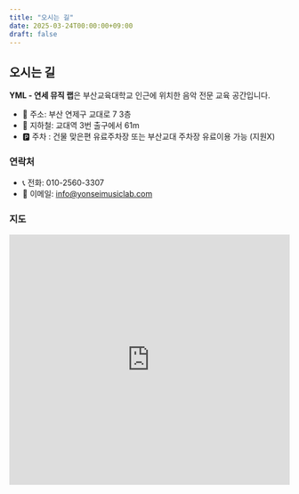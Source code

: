 ```yaml
---
title: "오시는 길"
date: 2025-03-24T00:00:00+09:00
draft: false
---
```


## 오시는 길

**YML - 연세 뮤직 랩**은 부산교육대학교 인근에 위치한 음악 전문 교육 공간입니다.

- 📍 주소: 부산 연제구 교대로 7 3층
- 🚆 지하철: 교대역 3번 출구에서 61m 
- 🅿️ 주차 : 건물 맞은편 유료주차장 또는 부산교대 주차장 유료이용 가능 (지원X)

### 연락처

- 📞 전화: 010-2560-3307  
- 📧 이메일: info@yonseimusiclab.com

### 지도

<iframe src="https://maps.app.goo.gl/GymX3owwXqi4mJeD6" width="100%" height="450" style="border:0;" allowfullscreen="" loading="lazy"></iframe>